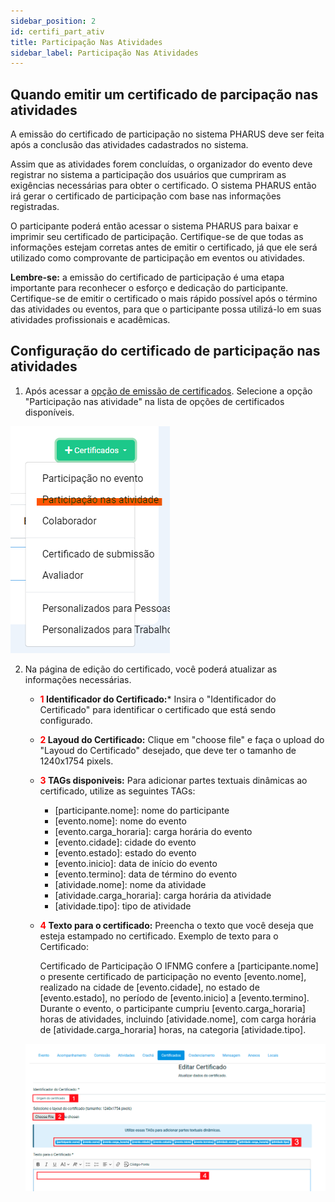 ```yaml
---
sidebar_position: 2
id: certifi_part_ativ
title: Participação Nas Atividades
sidebar_label: Participação Nas Atividades
---
```

## Quando emitir um certificado de parcipação nas atividades
A emissão do certificado de participação no sistema PHARUS deve ser feita após a conclusão das atividades cadastrados no sistema.

Assim que as atividades forem concluídas, o organizador do evento deve registrar no sistema a participação dos usuários que cumpriram as exigências necessárias para obter o certificado. O sistema PHARUS então irá gerar o certificado de participação com base nas informações registradas.

O participante poderá então acessar o sistema PHARUS para baixar e imprimir seu certificado de participação. Certifique-se de que todas as informações estejam corretas antes de emitir o certificado, já que ele será utilizado como comprovante de participação em eventos ou atividades.

**Lembre-se:** a emissão do certificado de participação é uma etapa importante para reconhecer o esforço e dedicação do participante. Certifique-se de emitir o certificado o mais rápido possível após o término das atividades ou eventos, para que o participante possa utilizá-lo em suas atividades profissionais e acadêmicas.

## Configuração do certificado de participação nas atividades

1. Após acessar a [opção de emissão de certificados](/docs/Certificados/visao_geral#acessando-opção-de-emissão-de-certificados). Selecione a opção "Participação nas atividade" na lista de opções de certificados disponíveis.

![Participação nas atividades](/img/screenshots/pnativ.png "participação nas atividades")

2. Na página de edição do certificado, você poderá atualizar as informações necessárias.
    - **<font color="red">1</font> Identificador do Certificado:*** Insira o "Identificador do Certificado" para identificar o certificado que está sendo configurado.
    - **<font color="red">2</font> Layoud do Certificado:** Clique em "choose file" e faça o upload do "Layoud do Certificado" desejado, que deve ter o tamanho de 1240x1754 pixels.
    - **<font color="red">3</font> TAGs disponiveis:** Para adicionar partes textuais dinâmicas ao certificado, utilize as seguintes TAGs:
        - [participante.nome]: nome do participante
        - [evento.nome]: nome do evento
        - [evento.carga_horaria]: carga horária do evento
        - [evento.cidade]: cidade do evento
        - [evento.estado]: estado do evento
        - [evento.inicio]: data de início do evento
        - [evento.termino]: data de término do evento
        - [atividade.nome]: nome da atividade
        - [atividade.carga_horaria]: carga horária da atividade
        - [atividade.tipo]: tipo de atividade
    - **<font color="red">4</font> Texto para o certificado:** Preencha o texto que você deseja que esteja estampado no certificado. 
        Exemplo de texto para o Certificado:

        Certificado de Participação
        O IFNMG confere a [participante.nome] o presente certificado de participação no evento [evento.nome], realizado na cidade de [evento.cidade], no estado de [evento.estado], no período de [evento.inicio] a [evento.termino]. Durante o evento, o participante cumpriu [evento.carga_horaria] horas de atividades, incluindo [atividade.nome], com carga horária de [atividade.carga_horaria] horas, na categoria [atividade.tipo].

    ![Preencher dados Atividade](/img/screenshots/certificadoPartAtiv2.png "Preencher dados Atividade")
